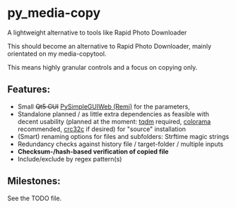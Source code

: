 # py_media-copy
A lightweight alternative to tools like Rapid Photo Downloader

This should become an alternative to Rapid Photo Downloader, mainly orientated on my media-copytool.

This means highly granular controls and a focus on copying only.

## Features:
 - Small ~~Qt5 GUI~~ [PySimpleGUIWeb (Remi)](https://github.com/PySimpleGUI/PySimpleGUI/tree/master/PySimpleGUIWeb) for the parameters,
 - Standalone planned / as little extra dependencies as feasible with decent usability (planned at the moment: [tqdm](https://github.com/tqdm/tqdm) required, [colorama](https://github.com/tartley/colorama) recommended, [crc32c](https://github.com/ICRAR/crc32c) if desired) for "source" installation
 - (Smart) renaming options for files and subfolders: Strftime magic strings
 - Redundancy checks against history file / target-folder / multiple inputs
 - **Checksum-/hash-based verification of copied file**
 - Include/exclude by regex pattern(s)

## Milestones:
See the TODO file.
